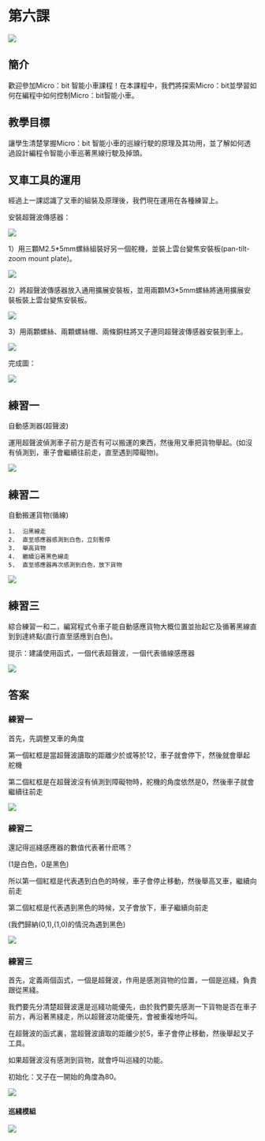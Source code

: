 # 第六課
![](pic/6/6_1.png)

## 簡介
<P>
歡迎參加Micro：bit 智能小車課程！在本課程中，我們將探索Micro：bit並學習如何在編程中如何控制Micro：bit智能小車。
<P>

## 教學目標
<P>
讓學生清楚掌握Micro：bit 智能小車的巡線行駛的原理及其功用，並了解如何透過設計編程令智能小車巡著黑線行駛及掉頭。
<P>

## 叉車工具的運用
<P>
經過上一課認識了叉車的組裝及原理後，我們現在運用在各種練習上。
<P>
<P>
安裝超聲波傳感器：
<P>

![](pic/6/6_2.png)
<P>
1）用三顆M2.5*5mm螺絲組裝好另一個舵機，並裝上雲台變焦安裝板(pan-tilt-zoom mount plate)。
<P>

![](pic/6/6_3.png)
<P>
2）將超聲波傳感器放入通用擴展安裝板，並用兩顆M3*5mm螺絲將通用擴展安裝板裝上雲台變焦安裝板。
<P>

![](pic/6/6_4.png)
<P>
3）用兩顆螺絲、兩顆螺絲帽、兩條銅柱將叉子連同超聲波傳感器安裝到車上。
<P>

![](pic/6/6_5.png)
<P>
完成圖：
<P>

![](pic/6/6_6.png)

## 練習一
<P>
自動感測器(超聲波)
<P>
<P>
運用超聲波偵測車子前方是否有可以搬運的東西，然後用叉車把貨物舉起。(如沒有偵測到，車子會繼續往前走，直至遇到障礙物)。
<P>

![](pic/6/6_7.png)

## 練習二
<P>
自動搬運貨物(循線)
<P>

    1.	沿黑線走
    2.	直至感應器感測到白色，立刻暫停
    3.	舉高貨物
    4.	繼續沿著黑色線走
    5.	直至感應器再次感測到白色，放下貨物

![](pic/6/6_8.png)

## 練習三
<P>
綜合練習一和二，編寫程式令車子能自動感應貨物大概位置並抬起它及循著黑線直到到達終點(直行直至感應到白色)。
<P>
<P>
提示：建議使用函式，一個代表超聲波，一個代表循線感應器
<P>

![](pic/6/6_9.png)

## 答案
### 練習一
<P>
首先，先調整叉車的角度
<P>
<P>
第一個紅框是當超聲波讀取的距離少於或等於12，車子就會停下，然後就會舉起舵機
<P>
<P>
第二個紅框是在超聲波沒有偵測到障礙物時，舵機的角度依然是0，然後車子就會繼續往前走
<P>

![](pic/6/6_10.png)

### 練習二
<P>
還記得巡綫感應器的數值代表著什麽嗎？
<P>
<P>
(1是白色，0是黑色)
<P>
<P>
所以第一個紅框是代表遇到白色的時候，車子會停止移動，然後舉高叉車，繼續向前走
<P>
<P>
第二個紅框是代表遇到黑色的時候，叉子會放下，車子繼續向前走
<P>
<P>
(我們歸納(0,1),(1,0)的情況為遇到黑色)
<P>

![](pic/6/6_11.png)

### 練習三
<P>
首先，定義兩個函式，一個是超聲波，作用是感測貨物的位置，一個是巡綫，負責跟從黑綫。
<P>
<P>
我們要先分清楚超聲波還是巡綫功能優先，由於我們要先感測一下貨物是否在車子前方，再沿著黑綫走，所以超聲波功能優先，會被重複地呼叫。
<P>
<P>
在超聲波的函式裏，當超聲波讀取的距離少於5，車子會停止移動，然後舉起叉子工具。
<P>
<P>
如果超聲波沒有感測到貨物，就會呼叫巡綫的功能。
<P>
<P>
初始化：叉子在一開始的角度為80。
<P>

![](pic/6/6_12.png)

#### 巡綫模組
![](pic/6/6_13.png)
